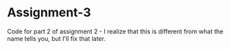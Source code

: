 # Assignment-3
Code for part 2 of assignment 2 - I realize that this is different from what the name tells you, but I'll fix that later. 

